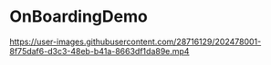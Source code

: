 # OnBoardingDemo
 


https://user-images.githubusercontent.com/28716129/202478001-8f75daf6-d3c3-48eb-b41a-8663df1da89e.mp4

